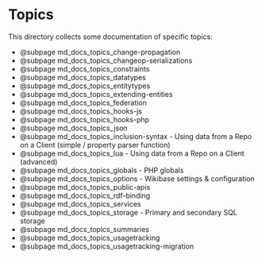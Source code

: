 # Topics

This directory collects some documentation of specific topics:

* @subpage md_docs_topics_change-propagation
* @subpage md_docs_topics_changeop-serializations
* @subpage md_docs_topics_constraints
* @subpage md_docs_topics_datatypes
* @subpage md_docs_topics_entitytypes
* @subpage md_docs_topics_extending-entities
* @subpage md_docs_topics_federation
* @subpage md_docs_topics_hooks-js
* @subpage md_docs_topics_hooks-php
* @subpage md_docs_topics_json
* @subpage md_docs_topics_inclusion-syntax - Using data from a Repo on a Client (simple / property parser function)
* @subpage md_docs_topics_lua - Using data from a Repo on a Client (advanced)
* @subpage md_docs_topics_globals - PHP globals
* @subpage md_docs_topics_options - Wikibase settings & configuration
* @subpage md_docs_topics_public-apis
* @subpage md_docs_topics_rdf-binding
* @subpage md_docs_topics_services
* @subpage md_docs_topics_storage - Primary and secondary SQL storage
* @subpage md_docs_topics_summaries
* @subpage md_docs_topics_usagetracking
* @subpage md_docs_topics_usagetracking-migration
